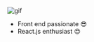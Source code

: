 ![gif](https://i.pinimg.com/originals/5d/c3/50/5dc350fb8ef7a2c3dbdb1e3d4bc44083.gif)

* Front end passionate 😎
* React.js enthusiast 😍
<!--
**MrLoke/MrLoke** is a ✨ _special_ ✨ repository because its `README.md` (this file) appears on your GitHub profile.

Here are some ideas to get you started:

- 🔭 I’m currently working on ...
- 🌱 I’m currently learning ...
- 👯 I’m looking to collaborate on ...
- 🤔 I’m looking for help with ...
- 💬 Ask me about ...
- 📫 How to reach me: ...
- 😄 Pronouns: ...
- ⚡ Fun fact: ...
-->
